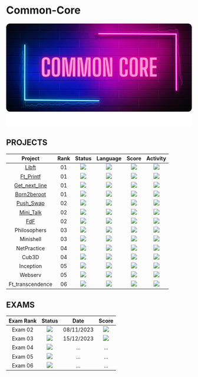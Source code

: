 # Common-Core
<div align="left">
  <img src="https://github.com/Rui-Pedro-Pires/Website-Images/blob/main/CommonCore.png" width="650"/>
</div>


## PROJECTS

| Project | Rank | Status | Language | Score | Activity |   
| :---: | :---: | :---: | :---: | :---: | :---: |
| [Libft](https://github.com/RuiPires999/Libft) | 01 | <img src="https://img.shields.io/badge/done-sucess" /> |<img src="https://img.shields.io/github/languages/top/RuiPires999/Libft" /> | <img src="https://img.shields.io/badge/125%20%2F%20100%20-sucess" /> | <img src="https://img.shields.io/github/last-commit/RuiPires999/Libft" /> |               
| [Ft_Printf](https://github.com/RuiPires999/ft_printf) | 01 | <img src="https://img.shields.io/badge/done-sucess" /> |<img src="https://img.shields.io/github/languages/top/RuiPires999/ft_printf" /> | <img src="https://img.shields.io/badge/100%20%2F%20100%20-sucess" /> | <img src="https://img.shields.io/github/last-commit/RuiPires999/ft_printf" /> |
| [Get_next_line](https://github.com/RuiPires999/get_next_line) | 01 | <img src="https://img.shields.io/badge/done-sucess" /> |<img src="https://img.shields.io/github/languages/top/RuiPires999/get_next_line" /> | <img src="https://img.shields.io/badge/125%20%2F%20100%20-sucess" /> | <img src="https://img.shields.io/github/last-commit/RuiPires999/get_next_line" /> |
| [Born2beroot](https://img.shields.io/github/languages/count/RuiPires999/born2beroot) | 01 | <img src="https://img.shields.io/badge/done-sucess" /> |<img src="https://img.shields.io/github/languages/top/RuiPires999/born2beroot" /> | <img src="https://img.shields.io/badge/125%20%2F%20100%20-sucess" /> | <img src="https://img.shields.io/github/last-commit/RuiPires999/born2beroot" /> |
| [Push_Swap](https://github.com/RuiPires999/Push_swap) | 02 | <img src="https://img.shields.io/badge/done-sucess" /> |<img src="https://img.shields.io/github/languages/top/RuiPires999/Push_swap" /> | <img src="https://img.shields.io/badge/125%20%2F%20100%20-sucess" /> | <img src="https://img.shields.io/github/last-commit/RuiPires999/Push_swap" /> |
| [Mini_Talk](https://github.com/RuiPires999/mini_talk) | 02 | <img src="https://img.shields.io/badge/done-sucess" /> |<img src="https://img.shields.io/github/languages/top/RuiPires999/mini_talk" /> | <img src="https://img.shields.io/badge/125%20%2F%20100%20-sucess" /> | <img src="https://img.shields.io/github/last-commit/RuiPires999/mini_talk" /> |
| [FdF](https://github.com/RuiPires999/fdf) | 02 | <img src="https://img.shields.io/badge/done-sucess" /> |<img src="https://img.shields.io/github/languages/top/RuiPires999/fdf" /> | <img src="https://img.shields.io/badge/125%20%2F%20100%20-sucess" /> | <img src="https://img.shields.io/github/last-commit/RuiPires999/fdf" /> |
| Philosophers | 03 | <img src="https://img.shields.io/badge/in%20progress-grey?style=grey"/> | <img src="https://img.shields.io/badge/none-grey?style=flat"/> | <img src="https://img.shields.io/badge/0%20%2F%20100-grey?style=grey"/> | <img src="https://img.shields.io/badge/none-darkblue?style=flat&logo=none&label=last%20commit"/> |
| Minishell | 03 | <img src="https://img.shields.io/badge/in%20progress-grey?style=grey"/> | <img src="https://img.shields.io/badge/none-grey?style=flat"/> | <img src="https://img.shields.io/badge/0%20%2F%20100-grey?style=grey"/> | <img src="https://img.shields.io/badge/none-darkblue?style=flat&logo=none&label=last%20commit"/> |
| NetPractice | 04 | <img src="https://img.shields.io/badge/in%20progress-grey?style=grey"/> | <img src="https://img.shields.io/badge/none-grey?style=flat"/> | <img src="https://img.shields.io/badge/0%20%2F%20100-grey?style=grey"/> | <img src="https://img.shields.io/badge/none-darkblue?style=flat&logo=none&label=last%20commit"/> |
| Cub3D | 04 | <img src="https://img.shields.io/badge/in%20progress-grey?style=grey"/> | <img src="https://img.shields.io/badge/none-grey?style=flat"/> | <img src="https://img.shields.io/badge/0%20%2F%20100-grey?style=grey"/> | <img src="https://img.shields.io/badge/none-darkblue?style=flat&logo=none&label=last%20commit"/> |
| Inception | 05 | <img src="https://img.shields.io/badge/in%20progress-grey?style=grey"/> | <img src="https://img.shields.io/badge/none-grey?style=flat"/> | <img src="https://img.shields.io/badge/0%20%2F%20100-grey?style=grey"/> | <img src="https://img.shields.io/badge/none-darkblue?style=flat&logo=none&label=last%20commit"/> |
| Webserv | 05 | <img src="https://img.shields.io/badge/in%20progress-grey?style=grey"/> | <img src="https://img.shields.io/badge/none-grey?style=flat"/> | <img src="https://img.shields.io/badge/0%20%2F%20100-grey?style=grey"/> | <img src="https://img.shields.io/badge/none-darkblue?style=flat&logo=none&label=last%20commit"/> |
| Ft_transcendence | 06 | <img src="https://img.shields.io/badge/in%20progress-grey?style=grey"/> | <img src="https://img.shields.io/badge/none-grey?style=flat"/> | <img src="https://img.shields.io/badge/0%20%2F%20100-grey?style=grey"/> | <img src="https://img.shields.io/badge/none-darkblue?style=flat&logo=none&label=last%20commit"/> |

</div>

## EXAMS
<div align="left">
  
  | Exam Rank | Status | Date | Score |
  | :---: | :---: | :---: | :---: |
  | Exam 02 | <img src="https://img.shields.io/badge/done-sucess" /> | 08/11/2023 | <img src="https://img.shields.io/badge/100%20%2F%20100%20-sucess" /> |
  | Exam 03 | <img src="https://img.shields.io/badge/done-sucess" /> | 15/12/2023 | <img src="https://img.shields.io/badge/100%20%2F%20100%20-sucess" /> |
  | Exam 04 | <img src="https://img.shields.io/badge/not%20done%20-grey?style=grey" />| ... | ... |
  | Exam 05 | <img src="https://img.shields.io/badge/not%20done%20-grey?style=grey" /> | ... | ... |
  | Exam 06 | <img src="https://img.shields.io/badge/not%20done%20-grey?style=grey" /> | ... | ... |
</div>
